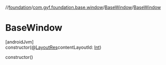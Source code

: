//[foundation](../../../index.md)/[com.gyf.foundation.base.window](../index.md)/[BaseWindow](index.md)/[BaseWindow](-base-window.md)

# BaseWindow

[androidJvm]\
constructor(@[LayoutRes](https://developer.android.com/reference/kotlin/androidx/annotation/LayoutRes.html)contentLayoutId: [Int](https://kotlinlang.org/api/core/kotlin-stdlib/kotlin/-int/index.html))

constructor()